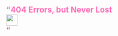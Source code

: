 <h2 style="align: center; color: #ff69b4"><q>404 Errors, but Never Lost <img style="display: block;" src="https://media.giphy.com/media/WUlplcMpOCEmTGBtBW/giphy.gif" width="30"></q></h2>
